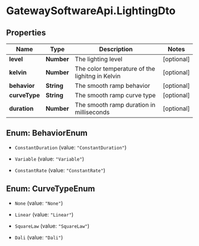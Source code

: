 # GatewaySoftwareApi.LightingDto

## Properties
Name | Type | Description | Notes
------------ | ------------- | ------------- | -------------
**level** | **Number** | The lighting level | [optional] 
**kelvin** | **Number** | The color temperature of the lighitng in Kelvin | [optional] 
**behavior** | **String** | The smooth ramp behavior | [optional] 
**curveType** | **String** | The smooth ramp curve type | [optional] 
**duration** | **Number** | The smooth ramp duration in milliseconds | [optional] 


<a name="BehaviorEnum"></a>
## Enum: BehaviorEnum


* `ConstantDuration` (value: `"ConstantDuration"`)

* `Variable` (value: `"Variable"`)

* `ConstantRate` (value: `"ConstantRate"`)




<a name="CurveTypeEnum"></a>
## Enum: CurveTypeEnum


* `None` (value: `"None"`)

* `Linear` (value: `"Linear"`)

* `SquareLaw` (value: `"SquareLaw"`)

* `Dali` (value: `"Dali"`)




